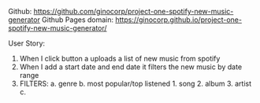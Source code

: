 Github: https://github.com/ginocorp/project-one-spotify-new-music-generator
Github Pages domain: https://ginocorp.github.io/project-one-spotify-new-music-generator/

User Story:
1. When I click button a uploads a list of new music from spotify
2. When I add a start date and end date it filters the new music by date range
3. FILTERS:
    a. genre
    b. most popular/top listened
        1. song
        2. album
        3. artist
    c. 
